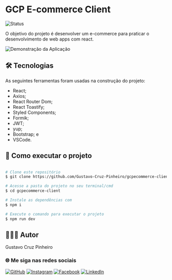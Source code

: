 # GCP E-commerce Client

![Status](http://img.shields.io/static/v1?label=Status&message=Em%20Progresso&color=yellow&style=for-the-badge)

O objetivo do projeto é desenvolver um e-commerce para praticar o desenvolvimento de web apps com react.

![Demonstração da Aplicação](./src/assets/logo_branco.png)

## 🛠 Tecnologias

As seguintes ferramentas foram usadas na construção do projeto:

* React;
* Axios;
* React Router Dom;
* React Toastify;
* Styled Components;
* Formik;
* JWT;
* yup;
* Bootstrap; e
* VSCode.

## 🚀 Como executar o projeto

```bash

# Clone este repositório
$ git clone https://github.com/Gustavo-Cruz-Pinheiro/gcpecommerce-client.git

# Acesse a pasta do projeto no seu terminal/cmd
$ cd gcpecommerce-client

# Instale as dependências com
$ npm i

# Execute o comando para executar o projeto
$ npm run dev

```

## 👨🏽‍💻 Autor

Gustavo Cruz Pinheiro

### 🌐 Me siga nas redes sociais

<a href="https://github.com/Gustavo-Cruz-Pinheiro">![GitHub](https://img.shields.io/badge/github-%23121011.svg?style=for-the-badge&logo=github&logoColor=white)</a>
<a href="https://www.instagram.com/gusttavo.cruz_">![Instagram](https://img.shields.io/badge/Instagram-%23E4405F.svg?style=for-the-badge&logo=Instagram&logoColor=white)</a>
<a href="https://www.facebook.com/gustavocruzpinheiro">![Facebook](https://img.shields.io/badge/Facebook-%231877F2.svg?style=for-the-badge&logo=Facebook&logoColor=white)</a>
<a href="https://www.linkedin.com/in/gustavo-cruz-pinheiro-61b852217/">![LinkedIn](https://img.shields.io/badge/linkedin-%230077B5.svg?style=for-the-badge&logo=linkedin&logoColor=white)</a>
